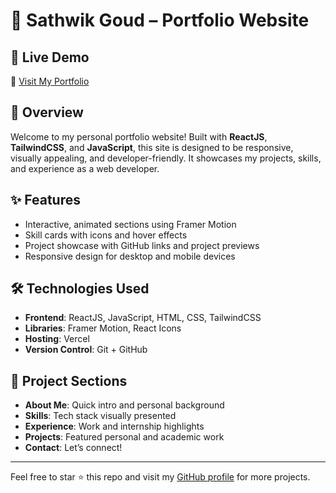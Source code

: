 # 💼 Sathwik Goud – Portfolio Website

## 🚀 Live Demo
🔗 [Visit My Portfolio](https://portfolio-three-beta-80.vercel.app/)

## 📖 Overview
Welcome to my personal portfolio website! Built with **ReactJS**, **TailwindCSS**, and **JavaScript**, this site is designed to be responsive, visually appealing, and developer-friendly. It showcases my projects, skills, and experience as a web developer.

## ✨ Features
- Interactive, animated sections using Framer Motion
- Skill cards with icons and hover effects
- Project showcase with GitHub links and project previews
- Responsive design for desktop and mobile devices

## 🛠 Technologies Used
- **Frontend**: ReactJS, JavaScript, HTML, CSS, TailwindCSS
- **Libraries**: Framer Motion, React Icons
- **Hosting**: Vercel
- **Version Control**: Git + GitHub

## 📁 Project Sections
- **About Me**: Quick intro and personal background
- **Skills**: Tech stack visually presented
- **Experience**: Work and internship highlights
- **Projects**: Featured personal and academic work
- **Contact**: Let’s connect!

---

Feel free to star ⭐ this repo and visit my [GitHub profile](https://github.com/SathwikGoud12) for more projects.
